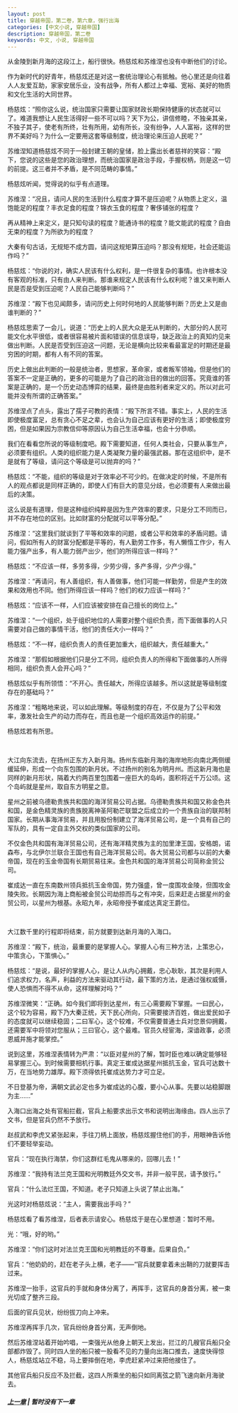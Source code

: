 ```yaml
---
layout: post
title: 穿越帝国，第二卷，第六章，强行出海
categories: [中文小说, 穿越帝国]
description: 穿越帝国，第二卷
keywords: 中文, 小说, 穿越帝国
---
```


从金陵到新月海的这段江上，船行很快。杨慈炫和苏维涅也没有中断他们的讨论。

作为新时代的好青年，杨慈炫还是对这一套统治理论心有抵触。他心里还是向往着人人友爱互助，家家安居乐业，没有战争，所有人都过上幸福、宽裕、美好的物质和文化生活的大同世界。

杨慈炫：“照你这么说，统治国家只需要让国家财政长期保持健康的状态就可以了。难道我想让人民生活得好一些不可以吗？天下为公，讲信修睦，不独亲其亲，不独子其子，使老有所终，壮有所用，幼有所长，没有纷争，人人富裕，这样的世界不美好吗？为什么一定要用这套等级制度，统治理论来压迫人民呢？”

苏维涅知道杨慈炫不同于一般封建王朝的皇储，脸上露出长者慈祥的笑容：“殿下，您说的这些是您的政治理想，而统治国家是政治手段，手握权柄，则是这一切的前提。这三者并不矛盾，是不同范畴的事情。”

杨慈炫听闻，觉得说的似乎有点道理。

苏维涅：“况且，请问人民的生活到什么程度才算不是压迫呢？从物质上定义，温饱能足的程度？丰衣足食的程度？锦衣玉食的程度？奢侈铺张的程度？

再从精神上来定义，是只知句读的程度？能通诗书的程度？能文能武的程度？自由无束的程度？为所欲为的程度？

大秦有句古话，无规矩不成方圆，请问这规矩算压迫吗？那没有规矩，社会还能运作吗？”

杨慈炫：“你说的对，确实人民该有什么权利，是一件很复杂的事情。也许根本没有客观的标准，只有由人来判断。那谁来规定人民该有什么权利呢？谁又来判断人民是否是受到压迫呢？人民自己能够判断吗？”

苏维涅：“殿下也见闻颇多，请问历史上何时何地的人民能够判断？历史上又是由谁判断的？”

杨慈炫思索了一会儿，说道：“历史上的人民大众是无从判断的，大部分的人民可能文化水平很低，或者很容易被片面和错误的信息误导，缺乏政治上的真知灼见来做出判断。人民是否受到压迫这一问题，无论是横向比较来看最富足的时期还是最穷困的时期，都有人有不同的答案。

历史上做出此判断的一般是统治者，思想家，革命家，或者叛军领袖，但是他们的答案不一定是正确的，更多的可能是为了自己的政治目的做出的回答。究竟谁的答案是正确的，是一个历史动态博弈的结果，最终是由胜利者来定义的。所以对此可能并没有所谓的正确答案。”

苏维涅点了点头，露出了孺子可教的表情：“殿下所言不错。事实上，人民的生活即使极度富足，总有贪心不足之辈，也会认为自己应该有更好的生活；即使极度穷困，但是如果因为宗教信仰等原因认为自己生活幸福，也会十分恭顺。

我们在看看您所说的等级制度吧。殿下需要知道，任何人类社会，只要从事生产，必须要有组织。人类的组织能力是人类凝聚力量的最强武器。那在这组织中，是不是就有了等级，请问这个等级是可以抛弃的吗？”

杨慈炫：“不能，组织的等级是对于效率必不可少的。在做决定的时候，不是所有人的观点都说是同样正确的，即使人们有巨大的意见分歧，也必须要有人来做出最后的决策。

这么说是有道理，但是这种组织纯粹是因为生产效率的要求，只是分工不同而已，并不存在地位的区别。比如财富的分配就可以平等分配。”

苏维涅：“这里我们就谈到了平等和效率的问题，或者公平和效率的矛盾问题。请问，假如所有人的财富分配都是平等的，有人勤劳工作多，有人懒惰工作少，有人能力强产出多，有人能力弱产出少，他们的所得应该一样吗？”

杨慈炫：“不应该一样，多劳多得，少劳少得，多产多得，少产少得。”

苏维涅：“再请问，有人善组织，有人善做事，他们可能一样勤劳，但是产生的效果和效用也不同。他们所得应该一样吗？他们的权力应该一样吗？”

杨慈炫：“应该不一样，人们应该被安排在自己擅长的岗位上。”

苏维涅：“一个组织，处于组织地位的人需要对整个组织负责，而下面做事的人只需要对自己做的事情干活，他们的责任大小一样吗？”

杨慈炫：“不一样，组织负责人的责任更加重大，组织越大，责任越重大。”

苏维涅：“那假如根据他们只是分工不同，组织负责人的所得和下面做事的人所得相同，组织负责人会开心吗？”

杨慈炫似乎有所领悟：“不开心。责任越大，所得应该越多。所以这就是等级制度存在的基础吗？”

苏维涅：“粗略地来说，可以如此理解。等级制度的存在，不仅是为了公平和效率，激发社会生产的动力而存在，而且也是一个组织高效运作的前提。”

杨慈炫若有所思。

<br>

大江向东流去，在扬州正东方入新月海。扬州东临新月海的海岸地形向南北两侧缓缓延伸，形成一个向东包围的新月状。不过扬州的别名为明月州。而这新月海也是同样的新月形状，隔着大约两百里包围着一座巨大的岛屿，面积将近千万公顷。这个岛屿就是星州，取自东方明星之意。

星州之前被乌德勒贵族共和国的海洋贸易公司占据。乌德勒贵族共和国又称金色共和国，是金色精灵族的贵族脱离神圣阿勒芒联盟之后成立的一个贵族自治的联邦制国家。长期从事海洋贸易，并且用股份制建立了海洋贸易公司，是一个具有自己的军队的，具有一定自主外交权的类似国家的公司。

不仅金色共和国有海洋贸易公司，还有海洋精灵族为主的加里津王国，安格朗，诺森布，与北伊尔兰联合王国也有自己海洋贸易公司。各大贸易公司都与以前的大秦帝国，现在的玉金帝国有长期贸易往来。金色共和国的海洋贸易公司简称金贸公司。

崔成达一直在东南数州领兵抵抗玉金帝国，势力强盛，曾一度围攻金陵，但围攻金陵失败。长期因为海上商船被金贸公司劫掠而与之有冲突，后来赶走占据星州的金贸公司，以星州为根基。永昭九年，永昭帝授予崔成达真定王爵位。

<br>

大江数千里的行程即将结束，前方就要到达新月海的入海口。

苏维涅：“殿下，统治，最重要的是掌握人心。掌握人心有三种方法，上策忠心，中策贪心，下策惧心。”

杨慈炫：“是说，最好的掌握人心，是让人从内心拥戴，忠心耿耿，其次是利用人们追求权力，名声，利益的方法来驱动其行动，最下策的方法，是通过强权威慑，使人恐惧而不得不从命，这样理解对吗？”

苏维涅微笑：“正确。如今我们即将到达星州，有三心需要殿下掌握。一曰民心，这个较为容易，殿下乃大秦正统，天下民心所向，只需要接济百姓，做出爱民如子的态度就可以继续稳固；二曰军心，这个较难，不仅需要普通士兵对您景仰拥戴，还需要军中将领对您服从；三曰官心，这个最难。官员久经宦海，深谙政事，必须恩威并施才能掌控。”

说到这里，苏维涅表情转为严肃：“以臣对星州的了解，暂时臣也难以确定能够轻易掌握三心。到时候需要相机行事。真定王崔成达据星州抵抗玉金，官兵可达数十万，在当地势力雄厚。殿下须得依托崔成达势力才可立足。

不日登基为帝，满朝文武必定也多为崔成达的心腹，要小心从事。先要以站稳脚跟为主……”

入海口出海之处有官船拦截，官兵上船要求出示文书和说明出海缘由。四人出示了文书，但是官兵仍然不予放行。

赵叔武和李虎又紧张起来，手往刀柄上面放，杨慈炫握住他们的手，用眼神告诉他们不要轻举妄动。

官兵：“现在执行海禁，你们这群红毛鬼从哪来的，回哪儿去！”

苏维涅：“我持有法兰克王国和光明教廷外交文书，并非一般平民，请予放行。”

官兵：“什么法烂王国，不知道。老子只知道上头说了禁止出海。”

光这时对杨慈炫说：“主人，需要我出手吗？”

杨慈炫看了看苏维涅，后者表示请安心。杨慈炫于是在心里想道：暂时不用。

光：“哦，好的哟。”

苏维涅：“你们这时对法兰克王国和光明教廷的不尊重。后果自负。”

官兵：“他奶奶的，赶在老子头上横，老子——”官兵就要拿着未出鞘的刀就要挥击过来。

苏维涅一抬手，这官兵的手就和身体分离了，再挥手，这官兵的身首分离，被一束光切成了整齐三段。

后面的官兵见状，纷纷拔刀向上冲来。

苏维涅再挥手几次，官兵纷纷身首分离，无声倒地。

然后苏维涅站着开始吟唱，一束强光从他身上朝天上发出，拦江的几艘官兵船只全部都炸毁了。同时四人坐的船只被一股看不见的力量向出海口推去，速度快得惊人，杨慈炫站立不稳，马上要摔倒在地，李虎赶紧冲过来把他接住了。

其他官兵船只反应不及拦截，这四人所乘坐的船只如同离弦之箭飞速向新月海驶去。

##### [上一章](/2020/03/28/TimeTravellerEmpire-2-5/) | 暂时没有下一章